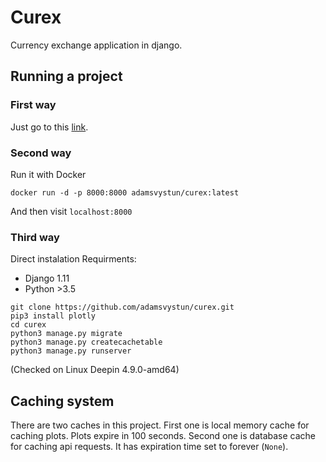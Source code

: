 # Curex

Currency exchange application in django.

## Running a project

### First way

Just go to this [link](http://curex.svit.net).

### Second way

Run it with Docker

```
docker run -d -p 8000:8000 adamsvystun/curex:latest
```
And then visit `localhost:8000`

### Third way

Direct instalation
Requirments:
* Django 1.11
* Python >3.5

```
git clone https://github.com/adamsvystun/curex.git
pip3 install plotly
cd curex
python3 manage.py migrate
python3 manage.py createcachetable
python3 manage.py runserver
```

(Checked on Linux Deepin 4.9.0-amd64)

## Caching system

There are two caches in this project.
First one is local memory cache for caching plots. Plots expire in 100 seconds.
Second one is database cache for caching api requests. It has expiration time set to forever (`None`).
